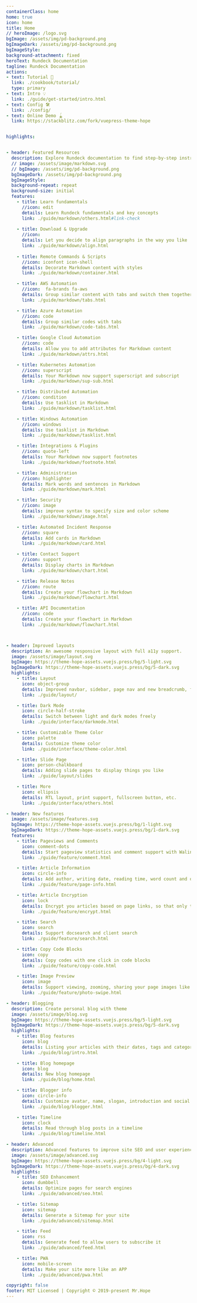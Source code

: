 ```yaml
---
containerClass: home
home: true
icon: home
title: Home
// heroImage: /logo.svg
bgImage: /assets/img/pd-background.png
bgImageDark: /assets/img/pd-background.png
bgImageStyle:
background-attachment: fixed
heroText: Rundeck Documentation
tagline: Rundeck Documentation
actions:
- text: Tutorial 🧭
  link: ./cookbook/tutorial/
  type: primary
- text: Intro 💡
  link: ./guide/get-started/intro.html
- text: Config 🛠
  link: ./config/
- text: Online Demo 🪀
  link: https://stackblitz.com/fork/vuepress-theme-hope


highlights:


- header: Featured Resources  
  description: Explore Rundeck documentation to find step-by-step instructions, code samples, and reference information.
  // image: /assets/image/markdown.svg
  // bgImage: /assets/img/pd-background.png
  bgImageDark: /assets/img/pd-background.png
  bgImageStyle: 
  background-repeat: repeat
  background-size: initial
  features:
    - title: Learn fundamentals
      //icon: edit
      details: Learn Rundeck fundamentals and key concepts
      link: ./guide/markdown/others.html#link-check
  
    - title: Download & Upgrade
      //icon: 
      details: Let you decide to align paragraphs in the way you like
      link: ./guide/markdown/align.html
    
    - title: Remote Commands & Scripts
      //icon: iconfont icon-shell
      details: Decorate Markdown content with styles
      link: ./guide/markdown/container.html

    - title: AWS Automation
      //icon:  fa-brands fa-aws
      details: Group similar content with tabs and switch them together
      link: ./guide/markdown/tabs.html

    - title: Azure Automation
      //icon: code
      details: Group similar codes with tabs
      link: ./guide/markdown/code-tabs.html

    - title: Google Cloud Automation
      //icon: code
      details: Allow you to add attributes for Markdown content
      link: ./guide/markdown/attrs.html

    - title: Kubernetes Automation
      //icon: superscript
      details: Your Markdown now support superscript and subscript
      link: ./guide/markdown/sup-sub.html

    - title: Distributed Automation
      //icon: condition
      details: Use tasklist in Markdown
      link: ./guide/markdown/tasklist.html

    - title: Windows Automation
      //icon: windows
      details: Use tasklist in Markdown
      link: ./guide/markdown/tasklist.html

    - title: Integrations & Plugins
      //icon: quote-left
      details: Your Markdown now support footnotes
      link: ./guide/markdown/footnote.html

    - title: Administration
      //icon: highlighter
      details: Mark words and sentences in Markdown
      link: ./guide/markdown/mark.html

    - title: Security
      //icon: image
      details: improve syntax to specify size and color scheme
      link: ./guide/markdown/image.html

    - title: Automated Incident Response
      //icon: square
      details: Add cards in Markdown
      link: ./guide/markdown/card.html

    - title: Contact Support
      //icon: support
      details: Display charts in Markdown
      link: ./guide/markdown/chart.html

    - title: Release Notes
      //icon: route
      details: Create your flowchart in Markdown
      link: ./guide/markdown/flowchart.html

    - title: API Documentation
      //icon: code
      details: Create your flowchart in Markdown
      link: ./guide/markdown/flowchart.html



- header: Improved layouts
  description: An awesome responsive layout with full a11y support.
  image: /assets/image/layout.svg
  bgImage: https://theme-hope-assets.vuejs.press/bg/5-light.svg
  bgImageDark: https://theme-hope-assets.vuejs.press/bg/5-dark.svg
  highlights:
    - title: Layout
      icon: object-group
      details: Improved navbar, sidebar, page nav and new breadcrumb, footer and toc. We also bring you a brand new homepage.
      link: ./guide/layout/

    - title: Dark Mode
      icon: circle-half-stroke
      details: Switch between light and dark modes freely
      link: ./guide/interface/darkmode.html

    - title: Customizable Theme Color
      icon: palette
      details: Customize theme color
      link: ./guide/interface/theme-color.html

    - title: Slide Page
      icon: person-chalkboard
      details: Adding slide pages to display things you like
      link: ./guide/layout/slides

    - title: More
      icon: ellipsis
      details: RTL layout, print support, fullscreen button, etc.
      link: ./guide/interface/others.html

- header: New features
  image: /assets/image/features.svg
  bgImage: https://theme-hope-assets.vuejs.press/bg/1-light.svg
  bgImageDark: https://theme-hope-assets.vuejs.press/bg/1-dark.svg
  features:
    - title: Pageviews and Comments
      icon: comment-dots
      details: Start pageview statistics and comment support with Waline
      link: ./guide/feature/comment.html

    - title: Article Information
      icon: circle-info
      details: Add author, writing date, reading time, word count and other information to your article
      link: ./guide/feature/page-info.html

    - title: Article Encryption
      icon: lock
      details: Encrypt you articles based on page links, so that only the one you want could see them
      link: ./guide/feature/encrypt.html

    - title: Search
      icon: search
      details: Support docsearch and client search
      link: ./guide/feature/search.html

    - title: Copy Code Blocks
      icon: copy
      details: Copy codes with one click in code blocks
      link: ./guide/feature/copy-code.html

    - title: Image Preview
      icon: image
      details: Support viewing, zooming, sharing your page images like a gallery
      link: ./guide/feature/photo-swipe.html

- header: Blogging
  description: Create personal blog with theme
  image: /assets/image/blog.svg
  bgImage: https://theme-hope-assets.vuejs.press/bg/5-light.svg
  bgImageDark: https://theme-hope-assets.vuejs.press/bg/5-dark.svg
  highlights:
    - title: Blog features
      icon: blog
      details: Listing your articles with their dates, tags and categories
      link: ./guide/blog/intro.html

    - title: Blog homepage
      icon: blog
      details: New blog homepage
      link: ./guide/blog/home.html

    - title: Blogger info
      icon: circle-info
      details: Customize avatar, name, slogan, introduction and social links
      link: ./guide/blog/blogger.html

    - title: Timeline
      icon: clock
      details: Read through blog posts in a timeline
      link: ./guide/blog/timeline.html

- header: Advanced
  description: Advanced features to improve site SEO and user experience
  image: /assets/image/advanced.svg
  bgImage: https://theme-hope-assets.vuejs.press/bg/4-light.svg
  bgImageDark: https://theme-hope-assets.vuejs.press/bg/4-dark.svg
  highlights:
    - title: SEO Enhancement
      icon: dumbbell
      details: Optimize pages for search engines
      link: ./guide/advanced/seo.html

    - title: Sitemap
      icon: sitemap
      details: Generate a Sitemap for your site
      link: ./guide/advanced/sitemap.html

    - title: Feed
      icon: rss
      details: Generate feed to allow users to subscribe it
      link: ./guide/advanced/feed.html

    - title: PWA
      icon: mobile-screen
      details: Make your site more like an APP
      link: ./guide/advanced/pwa.html

copyright: false
footer: MIT Licensed | Copyright © 2019-present Mr.Hope
---
```


[comment]: <> (---)

[comment]: <> (sidebar: false)

[comment]: <> (title: Rundeck Documentation)

[comment]: <> (---)

[comment]: <> (<br>)

[comment]: <> (## Rundeck {{ $rundeckVersion}} Documentation    )

[comment]: <> (Here at [docs.rundeck.com]&#40;https://docs.rundeck.com/docs&#41;, you'll find a comprehensive resource for all things Rundeck. Whether you're new to Rundeck or an experienced user, this documentation site is designed to help you harness the power of Rundeck's automation and orchestration capabilities.)

[comment]: <> (Rundeck is an open-source platform that simplifies and automates operations tasks, enabling teams to efficiently manage their infrastructure and workflows. With its intuitive interface and powerful features, Rundeck empowers both developers and operations teams to collaborate and automate complex processes.)

[comment]: <> (- **Automate Complex Workflows**: Design and execute sophisticated workflows, chaining together tasks, commands, and scripts, enabling end-to-end automation of your operational processes.)

[comment]: <> (- **Manage and Schedule Jobs**: Easily schedule and manage jobs across your infrastructure, allowing you to streamline and automate routine tasks efficiently.)

[comment]: <> (- **Control Access and Security**: Implement fine-grained access controls and security policies to ensure that only authorized users can perform specific actions within Rundeck.)

[comment]: <> (- **Monitor and Track Executions**: Gain visibility into job executions, monitor their progress, and capture detailed logs and reports for auditing and troubleshooting purposes.)

[comment]: <> (This documentation site serves as a central hub for all your Rundeck-related needs. It offers a wealth of information, including detailed guides, tutorials, reference materials, and best practices to help you get the most out of Rundeck. Whether you're looking for installation instructions, troubleshooting tips, or advanced usage scenarios, you'll find it all here.)

[comment]: <> (### Key Features of the Rundeck Documentation Site:)

[comment]: <> (1. **[Getting Started Guides]&#40;/learning/index.md&#41;**: If you're new to Rundeck, our getting started guides will walk you through the installation process, configuration, and provide a foundation for understanding the core concepts.<br><br>)

[comment]: <> (2. **[Tutorials]&#40;/learning/howto/overview.md&#41;**: Step-by-step tutorials cover a wide range of use cases, demonstrating how to automate routine tasks, create workflows, integrate with other tools, and more.<br><br>)

[comment]: <> (3. **[API Documentation]&#40;/api/rundeck-api.md&#41;**: Explore the Rundeck API documentation to learn how to interact with Rundeck programmatically and integrate it into your existing infrastructure and tooling.<br><br>)

[comment]: <> (4. **[Release Notes]&#40;/history/&#41;**: Stay up to date with the latest features, enhancements, and bug fixes in each Rundeck release. [Sign up for Release Notes]&#40;https://www.rundeck.com/release-notes-signup&#41;<br><br>)

[comment]: <> (If you're looking for documentation of older versions of Rundeck, you can access them at the [Old Versions]&#40;/manual/old-docs.md&#41; section.)

[comment]: <> (## Process Automation)

[comment]: <> (Process Automation, the commercial offering, provides additional features to further enhance your automation capabilities:)

[comment]: <> (### Enterprise Support)

[comment]: <> (With Process Automation, you gain access to enterprise-grade support, ensuring that you have the assistance you need to run Rundeck in production environments. Benefit from timely assistance, troubleshooting, and guidance from the Rundeck team.)

[comment]: <> (### Clustering)

[comment]: <> (Process Automation allows you to create a high-availability cluster of Rundeck instances, enabling load balancing and fault tolerance. This ensures that your automation workflows are always available and can handle high volumes of jobs and executions.)

[comment]: <> (### Extensive Integration Plugins)

[comment]: <> (Process Automation provides a wide range of integration plugins, allowing you to connect Rundeck with other tools and systems in your infrastructure ecosystem. Seamlessly integrate with popular tools such as Jenkins, Ansible, Git, Slack, and many more, enabling end-to-end automation across your environment.)

[comment]: <> (### Advanced Scheduling Options)

[comment]: <> (Process Automation offers advanced scheduling capabilities, giving you fine-grained control over when and how your jobs and workflows are executed. Schedule jobs based on specific dates, times, intervals, or even trigger them in response to external events or conditions.)

[comment]: <> (### And More)

[comment]: <> (We strive to keep the documentation up to date, providing accurate and relevant information to support your Rundeck journey. If you have any questions or suggestions, please don't hesitate to reach out to us. Your feedback is invaluable in helping us improve the documentation and ensure a seamless experience for all users.)

[comment]: <> (Thank you for choosing Rundeck, and we hope you find the documentation site a valuable resource in your automation and orchestration endeavors!)
